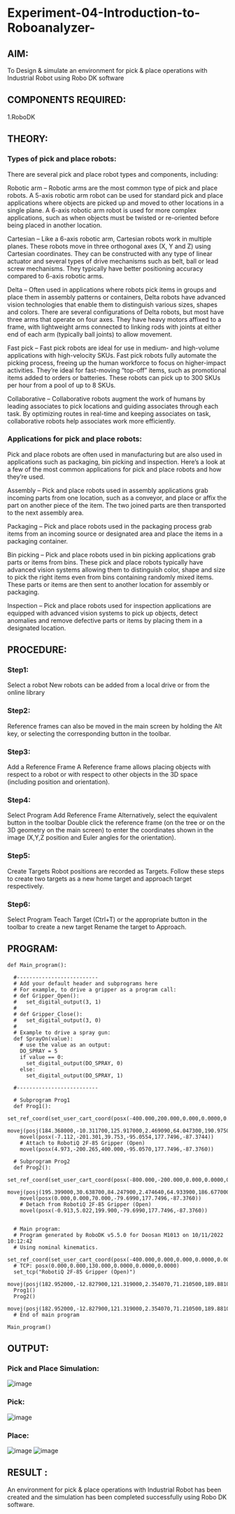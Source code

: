 # Experiment-04-Introduction-to-Roboanalyzer-
## AIM: 
To Design & simulate an environment for pick & place operations with Industrial Robot using Robo DK software
## COMPONENTS REQUIRED:
1.RoboDK

## THEORY: 

### Types of pick and place robots:
There are several pick and place robot types and components, including:

Robotic arm – Robotic arms are the most common type of pick and place robots. A 5-axis robotic arm robot can be used for standard pick and place applications where objects are picked up and moved to other locations in a single plane. A 6-axis robotic arm robot is used for more complex applications, such as when objects must be twisted or re-oriented before being placed in another location.

Cartesian – Like a 6-axis robotic arm, Cartesian robots work in multiple planes. These robots move in three orthogonal axes (X, Y and Z) using Cartesian coordinates. They can be constructed with any type of linear actuator and several types of drive mechanisms such as belt, ball or lead screw mechanisms. They typically have better positioning accuracy compared to 6-axis robotic arms.

Delta – Often used in applications where robots pick items in groups and place them in assembly patterns or containers, Delta robots have advanced vision technologies that enable them to distinguish various sizes, shapes and colors. There are several configurations of Delta robots, but most have three arms that operate on four axes. They have heavy motors affixed to a frame, with lightweight arms connected to linking rods with joints at either end of each arm (typically ball joints) to allow movement.

Fast pick – Fast pick robots are ideal for use in medium- and high-volume applications with high-velocity SKUs. Fast pick robots fully automate the picking process, freeing up the human workforce to focus on higher-impact activities. They’re ideal for fast-moving “top-off” items, such as promotional items added to orders or batteries. These robots can pick up to 300 SKUs per hour from a pool of up to 8 SKUs.

Collaborative – Collaborative robots augment the work of humans by leading associates to pick locations and guiding associates through each task. By optimizing routes in real-time and keeping associates on task, collaborative robots help associates work more efficiently.

### Applications for pick and place robots:
Pick and place robots are often used in manufacturing but are also used in applications such as packaging, bin picking and inspection. Here’s a look at a few of the most common applications for pick and place robots and how they’re used.

Assembly – Pick and place robots used in assembly applications grab incoming parts from one location, such as a conveyor, and place or affix the part on another piece of the item. The two joined parts are then transported to the next assembly area.

Packaging – Pick and place robots used in the packaging process grab items from an incoming source or designated area and place the items in a packaging container.

Bin picking – Pick and place robots used in bin picking applications grab parts or items from bins. These pick and place robots typically have advanced vision systems allowing them to distinguish color, shape and size to pick the right items even from bins containing randomly mixed items. These parts or items are then sent to another location for assembly or packaging.

Inspection – Pick and place robots used for inspection applications are equipped with advanced vision systems to pick up objects, detect anomalies and remove defective parts or items by placing them in a designated location.
## PROCEDURE:
### Step1:
Select a robot New robots can be added from a local drive or from the online library

### Step2:
Reference frames can also be moved in the main screen by holding the Alt key, or selecting the corresponding button in the toolbar.

### Step3:
Add a Reference Frame A Reference frame allows placing objects with respect to a robot or with respect to other objects in the 3D space (including position and orientation).

### Step4:
Select Program Add Reference Frame Alternatively, select the equivalent button in the toolbar Double click the reference frame (on the tree or on the 3D geometry on the main screen) to enter the coordinates shown in the image (X,Y,Z position and Euler angles for the orientation).

### Step5:
Create Targets Robot positions are recorded as Targets. Follow these steps to create two targets as a new home target and approach target respectively.

### Step6:
 Select Program Teach Target (Ctrl+T) or the appropriate button in the toolbar to create a new target Rename the target to Approach.
## PROGRAM:
```
def Main_program():
  
  #--------------------------
  # Add your default header and subprograms here
  # For example, to drive a gripper as a program call:
  # def Gripper_Open():
  #   set_digital_output(3, 1)
  #
  # def Gripper_Close():
  #   set_digital_output(3, 0)
  #
  # Example to drive a spray gun:
  def SprayOn(value):
    # use the value as an output:
    DO_SPRAY = 5
    if value == 0:
      set_digital_output(DO_SPRAY, 0)
    else:
      set_digital_output(DO_SPRAY, 1)

  #--------------------------
  
  # Subprogram Prog1
  def Prog1():
    set_ref_coord(set_user_cart_coord(posx(-400.000,200.000,0.000,0.0000,0.0000,0.0000),ref=DR_BASE))
    movej(posj(184.368000,-10.311700,125.917000,2.469090,64.047300,190.975000))
    movel(posx(-7.112,-201.301,39.753,-95.0554,177.7496,-87.3744))
    # Attach to RobotiQ 2F-85 Gripper (Open)
    movel(posx(4.973,-200.265,400.000,-95.0570,177.7496,-87.3760))
  
  # Subprogram Prog2
  def Prog2():
    set_ref_coord(set_user_cart_coord(posx(-800.000,-200.000,0.000,0.0000,0.0000,0.0000),ref=DR_BASE))
    movej(posj(195.399000,30.638700,84.247900,2.474640,64.933900,186.677000))
    movel(posx(0.000,0.000,70.000,-79.6990,177.7496,-87.3760))
    # Detach from RobotiQ 2F-85 Gripper (Open)
    movel(posx(-0.913,5.022,199.900,-79.6990,177.7496,-87.3760))
  
  
  # Main program:
  # Program generated by RoboDK v5.5.0 for Doosan M1013 on 10/11/2022 10:12:42
  # Using nominal kinematics.
  set_ref_coord(set_user_cart_coord(posx(-400.000,0.000,0.000,0.0000,0.0000,0.0000),ref=DR_BASE))
  # TCP: posx(0.000,0.000,130.000,0.0000,0.0000,0.0000)
  set_tcp("RobotiQ 2F-85 Gripper (Open)")
  movej(posj(182.952000,-12.827900,121.319000,2.354070,71.210500,189.881000))
  Prog1()
  Prog2()
  movej(posj(182.952000,-12.827900,121.319000,2.354070,71.210500,189.881000))
  # End of main program
  
Main_program()
```
## OUTPUT:
### Pick and Place Simulation:
![image](https://github.com/ShamRathan/Experiment-02--Design-simulate-an-environment-for-pick-place-operations-with-Industrial-Robot-us/assets/93587823/cecbcf4a-74cd-4563-bdbd-5d181407da56)

### Pick:
![image](https://github.com/ShamRathan/Experiment-02--Design-simulate-an-environment-for-pick-place-operations-with-Industrial-Robot-us/assets/93587823/4f46bba4-7ba3-4c19-82b5-530502e660a6)

### Place:
![image](https://github.com/ShamRathan/Experiment-02--Design-simulate-an-environment-for-pick-place-operations-with-Industrial-Robot-us/assets/93587823/a4a850a3-abc4-42b1-854f-3b564f1e10d0)
![image](https://github.com/ShamRathan/Experiment-02--Design-simulate-an-environment-for-pick-place-operations-with-Industrial-Robot-us/assets/93587823/40b57be4-5a39-4f1a-9e42-6de1ab18140a)

## RESULT :  
An environment for pick & place operations with Industrial Robot has been created and the simulation has been completed successfully using Robo DK software.
